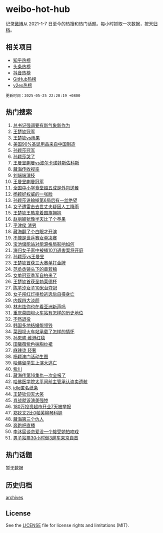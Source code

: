 # weibo-hot-hub

记录[微博](https://www.weibo.com)从 2021-1-7 日至今的热搜和热门话题。每小时抓取一次数据，按天[归档](archives)。

## 相关项目

- [知乎热榜](https://github.com/snaildev/zhihu-hot-hub)
- [头条热榜](https://github.com/snaildev/toutiao-hot-hub)
- [抖音热榜](https://github.com/snaildev/douyin-hot-hub)
- [GitHub热榜](https://github.com/snaildev/github-hot-hub)
- [v2ex热榜](https://github.com/snaildev/v2ex-hot-hub)


`更新时间：2025-05-25 22:20:19 +0800`

## 热门搜索

1. [总书记强调要有新气象新作为](https://m.weibo.cn/search?containerid=100103type%3D1%26t%3D10%26q%3D%23%E6%80%BB%E4%B9%A6%E8%AE%B0%E5%BC%BA%E8%B0%83%E8%A6%81%E6%9C%89%E6%96%B0%E6%B0%94%E8%B1%A1%E6%96%B0%E4%BD%9C%E4%B8%BA%23&stream_entry_id=51&isnewpage=1&extparam=seat%3D1%26stream_entry_id%3D51%26c_type%3D51%26q%3D%2523%25E6%2580%25BB%25E4%25B9%25A6%25E8%25AE%25B0%25E5%25BC%25BA%25E8%25B0%2583%25E8%25A6%2581%25E6%259C%2589%25E6%2596%25B0%25E6%25B0%2594%25E8%25B1%25A1%25E6%2596%25B0%25E4%25BD%259C%25E4%25B8%25BA%2523%26cate%3D10103%26dgr%3D0%26pos%3D0%26filter_type%3Drealtimehot%26display_time%3D1748182818%26pre_seqid%3D174818281801102591446157)
1. [王楚钦冠军](https://m.weibo.cn/search?containerid=100103type%3D1%26t%3D10%26q%3D%23%E7%8E%8B%E6%A5%9A%E9%92%A6%E5%86%A0%E5%86%9B%23&stream_entry_id=31&isnewpage=1&extparam=seat%3D1%26stream_entry_id%3D31%26flag%3D4%26filter_type%3Drealtimehot%26realpos%3D1%26c_type%3D31%26lcate%3D5001%26q%3D%2523%25E7%258E%258B%25E6%25A5%259A%25E9%2592%25A6%25E5%2586%25A0%25E5%2586%259B%2523%26cate%3D5001%26dgr%3D0%26pos%3D0%26band_rank%3D1%26display_time%3D1748182818%26pre_seqid%3D174818281801102591446157)
1. [王楚钦vs雨果](https://m.weibo.cn/search?containerid=100103type%3D1%26t%3D10%26q%3D%23%E7%8E%8B%E6%A5%9A%E9%92%A6vs%E9%9B%A8%E6%9E%9C%23&stream_entry_id=31&isnewpage=1&extparam=seat%3D1%26stream_entry_id%3D31%26flag%3D16%26filter_type%3Drealtimehot%26realpos%3D2%26c_type%3D31%26lcate%3D5001%26q%3D%2523%25E7%258E%258B%25E6%25A5%259A%25E9%2592%25A6vs%25E9%259B%25A8%25E6%259E%259C%2523%26cate%3D5001%26dgr%3D0%26pos%3D1%26band_rank%3D2%26display_time%3D1748182818%26pre_seqid%3D174818281801102591446157)
1. [美国90%圣诞用品来自中国制造](https://m.weibo.cn/search?containerid=100103type%3D1%26t%3D10%26q%3D%23%E7%BE%8E%E5%9B%BD90%25%E5%9C%A3%E8%AF%9E%E7%94%A8%E5%93%81%E6%9D%A5%E8%87%AA%E4%B8%AD%E5%9B%BD%E5%88%B6%E9%80%A0%23&stream_entry_id=31&isnewpage=1&extparam=seat%3D1%26stream_entry_id%3D31%26flag%3D1%26filter_type%3Drealtimehot%26realpos%3D3%26c_type%3D31%26lcate%3D5001%26q%3D%2523%25E7%25BE%258E%25E5%259B%25BD90%2525%25E5%259C%25A3%25E8%25AF%259E%25E7%2594%25A8%25E5%2593%2581%25E6%259D%25A5%25E8%2587%25AA%25E4%25B8%25AD%25E5%259B%25BD%25E5%2588%25B6%25E9%2580%25A0%2523%26cate%3D5001%26dgr%3D0%26pos%3D2%26band_rank%3D3%26display_time%3D1748182818%26pre_seqid%3D174818281801102591446157)
1. [孙颖莎冠军](https://m.weibo.cn/search?containerid=100103type%3D1%26t%3D10%26q%3D%E5%AD%99%E9%A2%96%E8%8E%8E%E5%86%A0%E5%86%9B&stream_entry_id=31&isnewpage=1&extparam=seat%3D1%26stream_entry_id%3D31%26flag%3D16%26filter_type%3Drealtimehot%26realpos%3D4%26c_type%3D31%26lcate%3D5001%26q%3D%25E5%25AD%2599%25E9%25A2%2596%25E8%258E%258E%25E5%2586%25A0%25E5%2586%259B%26cate%3D5001%26dgr%3D0%26pos%3D3%26band_rank%3D4%26display_time%3D1748182818%26pre_seqid%3D174818281801102591446157)
1. [孙颖莎哭了](https://m.weibo.cn/search?containerid=100103type%3D1%26t%3D10%26q%3D%E5%AD%99%E9%A2%96%E8%8E%8E%E5%93%AD%E4%BA%86&stream_entry_id=31&isnewpage=1&extparam=seat%3D1%26stream_entry_id%3D31%26flag%3D16%26filter_type%3Drealtimehot%26realpos%3D5%26c_type%3D31%26lcate%3D5001%26q%3D%25E5%25AD%2599%25E9%25A2%2596%25E8%258E%258E%25E5%2593%25AD%25E4%25BA%2586%26cate%3D5001%26dgr%3D0%26pos%3D4%26band_rank%3D5%26display_time%3D1748182818%26pre_seqid%3D174818281801102591446157)
1. [王曼昱蒯曼vs波尔卡诺娃斯佐科斯](https://m.weibo.cn/search?containerid=100103type%3D1%26t%3D10%26q%3D%23%E7%8E%8B%E6%9B%BC%E6%98%B1%E8%92%AF%E6%9B%BCvs%E6%B3%A2%E5%B0%94%E5%8D%A1%E8%AF%BA%E5%A8%83%E6%96%AF%E4%BD%90%E7%A7%91%E6%96%AF%23&stream_entry_id=31&isnewpage=1&extparam=seat%3D1%26stream_entry_id%3D31%26flag%3D1%26filter_type%3Drealtimehot%26realpos%3D6%26c_type%3D31%26lcate%3D5001%26q%3D%2523%25E7%258E%258B%25E6%259B%25BC%25E6%2598%25B1%25E8%2592%25AF%25E6%259B%25BCvs%25E6%25B3%25A2%25E5%25B0%2594%25E5%258D%25A1%25E8%25AF%25BA%25E5%25A8%2583%25E6%2596%25AF%25E4%25BD%2590%25E7%25A7%2591%25E6%2596%25AF%2523%26cate%3D5001%26dgr%3D0%26pos%3D5%26band_rank%3D6%26display_time%3D1748182818%26pre_seqid%3D174818281801102591446157)
1. [藏海传收视率](https://m.weibo.cn/search?containerid=100103type%3D1%26t%3D10%26q%3D%23%E8%97%8F%E6%B5%B7%E4%BC%A0%E6%94%B6%E8%A7%86%E7%8E%87%23&stream_entry_id=31&isnewpage=1&extparam=seat%3D1%26stream_entry_id%3D31%26flag%3D1%26filter_type%3Drealtimehot%26realpos%3D7%26c_type%3D31%26lcate%3D5001%26q%3D%2523%25E8%2597%258F%25E6%25B5%25B7%25E4%25BC%25A0%25E6%2594%25B6%25E8%25A7%2586%25E7%258E%2587%2523%26cate%3D5001%26dgr%3D0%26pos%3D6%26band_rank%3D7%26display_time%3D1748182818%26pre_seqid%3D174818281801102591446157)
1. [刘端端演技](https://m.weibo.cn/search?containerid=100103type%3D1%26t%3D10%26q%3D%E5%88%98%E7%AB%AF%E7%AB%AF%E6%BC%94%E6%8A%80&stream_entry_id=31&isnewpage=1&extparam=seat%3D1%26stream_entry_id%3D31%26flag%3D1%26filter_type%3Drealtimehot%26realpos%3D8%26c_type%3D31%26lcate%3D5001%26q%3D%25E5%2588%2598%25E7%25AB%25AF%25E7%25AB%25AF%25E6%25BC%2594%25E6%258A%2580%26cate%3D5001%26dgr%3D0%26pos%3D7%26band_rank%3D8%26display_time%3D1748182818%26pre_seqid%3D174818281801102591446157)
1. [王曼昱蒯曼冠军](https://m.weibo.cn/search?containerid=100103type%3D1%26t%3D10%26q%3D%E7%8E%8B%E6%9B%BC%E6%98%B1%E8%92%AF%E6%9B%BC%E5%86%A0%E5%86%9B&stream_entry_id=31&isnewpage=1&extparam=seat%3D1%26stream_entry_id%3D31%26flag%3D1%26filter_type%3Drealtimehot%26realpos%3D9%26c_type%3D31%26lcate%3D5001%26q%3D%25E7%258E%258B%25E6%259B%25BC%25E6%2598%25B1%25E8%2592%25AF%25E6%259B%25BC%25E5%2586%25A0%25E5%2586%259B%26cate%3D5001%26dgr%3D0%26pos%3D8%26band_rank%3D9%26display_time%3D1748182818%26pre_seqid%3D174818281801102591446157)
1. [全国中小学食堂超五成是外包送餐](https://m.weibo.cn/search?containerid=100103type%3D1%26t%3D10%26q%3D%23%E5%85%A8%E5%9B%BD%E4%B8%AD%E5%B0%8F%E5%AD%A6%E9%A3%9F%E5%A0%82%E8%B6%85%E4%BA%94%E6%88%90%E6%98%AF%E5%A4%96%E5%8C%85%E9%80%81%E9%A4%90%23&stream_entry_id=31&isnewpage=1&extparam=seat%3D1%26stream_entry_id%3D31%26flag%3D1%26filter_type%3Drealtimehot%26realpos%3D10%26c_type%3D31%26lcate%3D5001%26q%3D%2523%25E5%2585%25A8%25E5%259B%25BD%25E4%25B8%25AD%25E5%25B0%258F%25E5%25AD%25A6%25E9%25A3%259F%25E5%25A0%2582%25E8%25B6%2585%25E4%25BA%2594%25E6%2588%2590%25E6%2598%25AF%25E5%25A4%2596%25E5%258C%2585%25E9%2580%2581%25E9%25A4%2590%2523%26cate%3D5001%26dgr%3D0%26pos%3D9%26band_rank%3D10%26display_time%3D1748182818%26pre_seqid%3D174818281801102591446157)
1. [杨颖好权威的一张脸](https://m.weibo.cn/search?containerid=100103type%3D1%26t%3D10%26q%3D%23%E6%9D%A8%E9%A2%96%E5%A5%BD%E6%9D%83%E5%A8%81%E7%9A%84%E4%B8%80%E5%BC%A0%E8%84%B8%23&stream_entry_id=31&isnewpage=1&extparam=seat%3D1%26stream_entry_id%3D31%26flag%3D2%26filter_type%3Drealtimehot%26realpos%3D11%26c_type%3D31%26lcate%3D5001%26q%3D%2523%25E6%259D%25A8%25E9%25A2%2596%25E5%25A5%25BD%25E6%259D%2583%25E5%25A8%2581%25E7%259A%2584%25E4%25B8%2580%25E5%25BC%25A0%25E8%2584%25B8%2523%26cate%3D5001%26dgr%3D0%26pos%3D10%26band_rank%3D11%26display_time%3D1748182818%26pre_seqid%3D174818281801102591446157)
1. [孙颖莎说输掉第6局后有一丝绝望](https://m.weibo.cn/search?containerid=100103type%3D1%26t%3D10%26q%3D%23%E5%AD%99%E9%A2%96%E8%8E%8E%E8%AF%B4%E8%BE%93%E6%8E%89%E7%AC%AC6%E5%B1%80%E5%90%8E%E6%9C%89%E4%B8%80%E4%B8%9D%E7%BB%9D%E6%9C%9B%23&stream_entry_id=31&isnewpage=1&extparam=seat%3D1%26stream_entry_id%3D31%26flag%3D1%26filter_type%3Drealtimehot%26realpos%3D12%26c_type%3D31%26lcate%3D5001%26q%3D%2523%25E5%25AD%2599%25E9%25A2%2596%25E8%258E%258E%25E8%25AF%25B4%25E8%25BE%2593%25E6%258E%2589%25E7%25AC%25AC6%25E5%25B1%2580%25E5%2590%258E%25E6%259C%2589%25E4%25B8%2580%25E4%25B8%259D%25E7%25BB%259D%25E6%259C%259B%2523%26cate%3D5001%26dgr%3D0%26pos%3D11%26band_rank%3D12%26display_time%3D1748182818%26pre_seqid%3D174818281801102591446157)
1. [女子遭雷击去世丈夫疑因人工降雨](https://m.weibo.cn/search?containerid=100103type%3D1%26t%3D10%26q%3D%23%E5%A5%B3%E5%AD%90%E9%81%AD%E9%9B%B7%E5%87%BB%E5%8E%BB%E4%B8%96%E4%B8%88%E5%A4%AB%E7%96%91%E5%9B%A0%E4%BA%BA%E5%B7%A5%E9%99%8D%E9%9B%A8%23&stream_entry_id=31&isnewpage=1&extparam=seat%3D1%26stream_entry_id%3D31%26flag%3D1%26filter_type%3Drealtimehot%26realpos%3D13%26c_type%3D31%26lcate%3D5001%26q%3D%2523%25E5%25A5%25B3%25E5%25AD%2590%25E9%2581%25AD%25E9%259B%25B7%25E5%2587%25BB%25E5%258E%25BB%25E4%25B8%2596%25E4%25B8%2588%25E5%25A4%25AB%25E7%2596%2591%25E5%259B%25A0%25E4%25BA%25BA%25E5%25B7%25A5%25E9%2599%258D%25E9%259B%25A8%2523%26cate%3D5001%26dgr%3D0%26pos%3D12%26band_rank%3D13%26display_time%3D1748182818%26pre_seqid%3D174818281801102591446157)
1. [王楚钦王皓拿着国旗拥抱](https://m.weibo.cn/search?containerid=100103type%3D1%26t%3D10%26q%3D%23%E7%8E%8B%E6%A5%9A%E9%92%A6%E7%8E%8B%E7%9A%93%E6%8B%BF%E7%9D%80%E5%9B%BD%E6%97%97%E6%8B%A5%E6%8A%B1%23&stream_entry_id=31&isnewpage=1&extparam=seat%3D1%26stream_entry_id%3D31%26flag%3D1%26filter_type%3Drealtimehot%26realpos%3D14%26c_type%3D31%26lcate%3D5001%26q%3D%2523%25E7%258E%258B%25E6%25A5%259A%25E9%2592%25A6%25E7%258E%258B%25E7%259A%2593%25E6%258B%25BF%25E7%259D%2580%25E5%259B%25BD%25E6%2597%2597%25E6%258B%25A5%25E6%258A%25B1%2523%26cate%3D5001%26dgr%3D0%26pos%3D13%26band_rank%3D14%26display_time%3D1748182818%26pre_seqid%3D174818281801102591446157)
1. [赵丽颖犹豫半天比了个苹果](https://m.weibo.cn/search?containerid=100103type%3D1%26t%3D10%26q%3D%23%E8%B5%B5%E4%B8%BD%E9%A2%96%E7%8A%B9%E8%B1%AB%E5%8D%8A%E5%A4%A9%E6%AF%94%E4%BA%86%E4%B8%AA%E8%8B%B9%E6%9E%9C%23&stream_entry_id=31&isnewpage=1&extparam=seat%3D1%26stream_entry_id%3D31%26flag%3D1%26filter_type%3Drealtimehot%26realpos%3D15%26c_type%3D31%26lcate%3D5001%26q%3D%2523%25E8%25B5%25B5%25E4%25B8%25BD%25E9%25A2%2596%25E7%258A%25B9%25E8%25B1%25AB%25E5%258D%258A%25E5%25A4%25A9%25E6%25AF%2594%25E4%25BA%2586%25E4%25B8%25AA%25E8%258B%25B9%25E6%259E%259C%2523%26cate%3D5001%26dgr%3D0%26pos%3D14%26band_rank%3D15%26display_time%3D1748182818%26pre_seqid%3D174818281801102591446157)
1. [平津侯 渣男](https://m.weibo.cn/search?containerid=100103type%3D1%26t%3D10%26q%3D%E5%B9%B3%E6%B4%A5%E4%BE%AF+%E6%B8%A3%E7%94%B7&stream_entry_id=31&isnewpage=1&extparam=seat%3D1%26stream_entry_id%3D31%26flag%3D0%26filter_type%3Drealtimehot%26realpos%3D16%26c_type%3D31%26lcate%3D5001%26q%3D%25E5%25B9%25B3%25E6%25B4%25A5%25E4%25BE%25AF%2520%25E6%25B8%25A3%25E7%2594%25B7%26cate%3D5001%26dgr%3D0%26pos%3D15%26band_rank%3D16%26display_time%3D1748182818%26pre_seqid%3D174818281801102591446157)
1. [藏海翻了个白眼才开演](https://m.weibo.cn/search?containerid=100103type%3D1%26t%3D10%26q%3D%E8%97%8F%E6%B5%B7%E7%BF%BB%E4%BA%86%E4%B8%AA%E7%99%BD%E7%9C%BC%E6%89%8D%E5%BC%80%E6%BC%94&stream_entry_id=31&isnewpage=1&extparam=seat%3D1%26stream_entry_id%3D31%26flag%3D1%26filter_type%3Drealtimehot%26realpos%3D17%26c_type%3D31%26lcate%3D5001%26q%3D%25E8%2597%258F%25E6%25B5%25B7%25E7%25BF%25BB%25E4%25BA%2586%25E4%25B8%25AA%25E7%2599%25BD%25E7%259C%25BC%25E6%2589%258D%25E5%25BC%2580%25E6%25BC%2594%26cate%3D5001%26dgr%3D0%26pos%3D16%26band_rank%3D17%26display_time%3D1748182818%26pre_seqid%3D174818281801102591446157)
1. [不愧是世乒赛女单决赛](https://m.weibo.cn/search?containerid=100103type%3D1%26t%3D10%26q%3D%23%E4%B8%8D%E6%84%A7%E6%98%AF%E4%B8%96%E4%B9%92%E8%B5%9B%E5%A5%B3%E5%8D%95%E5%86%B3%E8%B5%9B%23&stream_entry_id=31&isnewpage=1&extparam=seat%3D1%26stream_entry_id%3D31%26flag%3D0%26filter_type%3Drealtimehot%26realpos%3D18%26c_type%3D31%26lcate%3D5001%26q%3D%2523%25E4%25B8%258D%25E6%2584%25A7%25E6%2598%25AF%25E4%25B8%2596%25E4%25B9%2592%25E8%25B5%259B%25E5%25A5%25B3%25E5%258D%2595%25E5%2586%25B3%25E8%25B5%259B%2523%26cate%3D5001%26dgr%3D0%26pos%3D17%26band_rank%3D18%26display_time%3D1748182818%26pre_seqid%3D174818281801102591446157)
1. [宝池储能站对能源格局影响如何](https://m.weibo.cn/search?containerid=100103type%3D1%26t%3D10%26q%3D%23%E5%AE%9D%E6%B1%A0%E5%82%A8%E8%83%BD%E7%AB%99%E5%AF%B9%E8%83%BD%E6%BA%90%E6%A0%BC%E5%B1%80%E5%BD%B1%E5%93%8D%E5%A6%82%E4%BD%95%23&stream_entry_id=31&isnewpage=1&extparam=seat%3D1%26stream_entry_id%3D31%26flag%3D1%26is_ai_ask%3D1%26lcate%3D5001%26realpos%3D19%26c_type%3D31%26band_rank%3D19%26q%3D%2523%25E5%25AE%259D%25E6%25B1%25A0%25E5%2582%25A8%25E8%2583%25BD%25E7%25AB%2599%25E5%25AF%25B9%25E8%2583%25BD%25E6%25BA%2590%25E6%25A0%25BC%25E5%25B1%2580%25E5%25BD%25B1%25E5%2593%258D%25E5%25A6%2582%25E4%25BD%2595%2523%26cate%3D5001%26dgr%3D0%26pos%3D18%26filter_type%3Drealtimehot%26display_time%3D1748182818%26pre_seqid%3D174818281801102591446157)
1. [海归女子家中被捅10刀遇害案将开庭](https://m.weibo.cn/search?containerid=100103type%3D1%26t%3D10%26q%3D%23%E6%B5%B7%E5%BD%92%E5%A5%B3%E5%AD%90%E5%AE%B6%E4%B8%AD%E8%A2%AB%E6%8D%8510%E5%88%80%E9%81%87%E5%AE%B3%E6%A1%88%E5%B0%86%E5%BC%80%E5%BA%AD%23&stream_entry_id=31&isnewpage=1&extparam=seat%3D1%26stream_entry_id%3D31%26flag%3D1%26filter_type%3Drealtimehot%26realpos%3D20%26c_type%3D31%26lcate%3D5001%26q%3D%2523%25E6%25B5%25B7%25E5%25BD%2592%25E5%25A5%25B3%25E5%25AD%2590%25E5%25AE%25B6%25E4%25B8%25AD%25E8%25A2%25AB%25E6%258D%258510%25E5%2588%2580%25E9%2581%2587%25E5%25AE%25B3%25E6%25A1%2588%25E5%25B0%2586%25E5%25BC%2580%25E5%25BA%25AD%2523%26cate%3D5001%26dgr%3D0%26pos%3D19%26band_rank%3D20%26display_time%3D1748182818%26pre_seqid%3D174818281801102591446157)
1. [孙颖莎vs王曼昱](https://m.weibo.cn/search?containerid=100103type%3D1%26t%3D10%26q%3D%23%E5%AD%99%E9%A2%96%E8%8E%8Evs%E7%8E%8B%E6%9B%BC%E6%98%B1%23&stream_entry_id=31&isnewpage=1&extparam=seat%3D1%26stream_entry_id%3D31%26flag%3D0%26filter_type%3Drealtimehot%26realpos%3D21%26c_type%3D31%26lcate%3D5001%26q%3D%2523%25E5%25AD%2599%25E9%25A2%2596%25E8%258E%258Evs%25E7%258E%258B%25E6%259B%25BC%25E6%2598%25B1%2523%26cate%3D5001%26dgr%3D0%26pos%3D20%26band_rank%3D21%26display_time%3D1748182818%26pre_seqid%3D174818281801102591446157)
1. [王楚钦首获三大赛单打金牌](https://m.weibo.cn/search?containerid=100103type%3D1%26t%3D10%26q%3D%23%E7%8E%8B%E6%A5%9A%E9%92%A6%E9%A6%96%E8%8E%B7%E4%B8%89%E5%A4%A7%E8%B5%9B%E5%8D%95%E6%89%93%E9%87%91%E7%89%8C%23&stream_entry_id=31&isnewpage=1&extparam=seat%3D1%26stream_entry_id%3D31%26flag%3D1%26filter_type%3Drealtimehot%26realpos%3D22%26c_type%3D31%26lcate%3D5001%26q%3D%2523%25E7%258E%258B%25E6%25A5%259A%25E9%2592%25A6%25E9%25A6%2596%25E8%258E%25B7%25E4%25B8%2589%25E5%25A4%25A7%25E8%25B5%259B%25E5%258D%2595%25E6%2589%2593%25E9%2587%2591%25E7%2589%258C%2523%26cate%3D5001%26dgr%3D0%26pos%3D21%26band_rank%3D22%26display_time%3D1748182818%26pre_seqid%3D174818281801102591446157)
1. [范丞丞镜头下的章若楠](https://m.weibo.cn/search?containerid=100103type%3D1%26t%3D10%26q%3D%23%E8%8C%83%E4%B8%9E%E4%B8%9E%E9%95%9C%E5%A4%B4%E4%B8%8B%E7%9A%84%E7%AB%A0%E8%8B%A5%E6%A5%A0%23&stream_entry_id=31&isnewpage=1&extparam=seat%3D1%26stream_entry_id%3D31%26flag%3D0%26filter_type%3Drealtimehot%26realpos%3D23%26c_type%3D31%26lcate%3D5001%26q%3D%2523%25E8%258C%2583%25E4%25B8%259E%25E4%25B8%259E%25E9%2595%259C%25E5%25A4%25B4%25E4%25B8%258B%25E7%259A%2584%25E7%25AB%25A0%25E8%258B%25A5%25E6%25A5%25A0%2523%26cate%3D5001%26dgr%3D0%26pos%3D22%26band_rank%3D23%26display_time%3D1748182818%26pre_seqid%3D174818281801102591446157)
1. [女单冠亚季军自拍来了](https://m.weibo.cn/search?containerid=100103type%3D1%26t%3D10%26q%3D%23%E5%A5%B3%E5%8D%95%E5%86%A0%E4%BA%9A%E5%AD%A3%E5%86%9B%E8%87%AA%E6%8B%8D%E6%9D%A5%E4%BA%86%23&stream_entry_id=31&isnewpage=1&extparam=seat%3D1%26stream_entry_id%3D31%26flag%3D1%26filter_type%3Drealtimehot%26realpos%3D24%26c_type%3D31%26lcate%3D5001%26q%3D%2523%25E5%25A5%25B3%25E5%258D%2595%25E5%2586%25A0%25E4%25BA%259A%25E5%25AD%25A3%25E5%2586%259B%25E8%2587%25AA%25E6%258B%258D%25E6%259D%25A5%25E4%25BA%2586%2523%26cate%3D5001%26dgr%3D0%26pos%3D23%26band_rank%3D24%26display_time%3D1748182818%26pre_seqid%3D174818281801102591446157)
1. [王楚钦首获圣勃莱德杯](https://m.weibo.cn/search?containerid=100103type%3D1%26t%3D10%26q%3D%E7%8E%8B%E6%A5%9A%E9%92%A6%E9%A6%96%E8%8E%B7%E5%9C%A3%E5%8B%83%E8%8E%B1%E5%BE%B7%E6%9D%AF&stream_entry_id=31&isnewpage=1&extparam=seat%3D1%26stream_entry_id%3D31%26flag%3D1%26filter_type%3Drealtimehot%26realpos%3D25%26c_type%3D31%26lcate%3D5001%26q%3D%25E7%258E%258B%25E6%25A5%259A%25E9%2592%25A6%25E9%25A6%2596%25E8%258E%25B7%25E5%259C%25A3%25E5%258B%2583%25E8%258E%25B1%25E5%25BE%25B7%25E6%259D%25AF%26cate%3D5001%26dgr%3D0%26pos%3D24%26band_rank%3D25%26display_time%3D1748182818%26pre_seqid%3D174818281801102591446157)
1. [陈芋汐女子10米台夺冠](https://m.weibo.cn/search?containerid=100103type%3D1%26t%3D10%26q%3D%E9%99%88%E8%8A%8B%E6%B1%90%E5%A5%B3%E5%AD%9010%E7%B1%B3%E5%8F%B0%E5%A4%BA%E5%86%A0&stream_entry_id=31&isnewpage=1&extparam=seat%3D1%26stream_entry_id%3D31%26flag%3D1%26filter_type%3Drealtimehot%26realpos%3D26%26c_type%3D31%26lcate%3D5001%26q%3D%25E9%2599%2588%25E8%258A%258B%25E6%25B1%2590%25E5%25A5%25B3%25E5%25AD%259010%25E7%25B1%25B3%25E5%258F%25B0%25E5%25A4%25BA%25E5%2586%25A0%26cate%3D5001%26dgr%3D0%26pos%3D25%26band_rank%3D26%26display_time%3D1748182818%26pre_seqid%3D174818281801102591446157)
1. [女子闯红灯拒检逃逸后自撞身亡](https://m.weibo.cn/search?containerid=100103type%3D1%26t%3D10%26q%3D%23%E5%A5%B3%E5%AD%90%E9%97%AF%E7%BA%A2%E7%81%AF%E6%8B%92%E6%A3%80%E9%80%83%E9%80%B8%E5%90%8E%E8%87%AA%E6%92%9E%E8%BA%AB%E4%BA%A1%23&stream_entry_id=31&isnewpage=1&extparam=seat%3D1%26stream_entry_id%3D31%26flag%3D0%26filter_type%3Drealtimehot%26realpos%3D27%26c_type%3D31%26lcate%3D5001%26q%3D%2523%25E5%25A5%25B3%25E5%25AD%2590%25E9%2597%25AF%25E7%25BA%25A2%25E7%2581%25AF%25E6%258B%2592%25E6%25A3%2580%25E9%2580%2583%25E9%2580%25B8%25E5%2590%258E%25E8%2587%25AA%25E6%2592%259E%25E8%25BA%25AB%25E4%25BA%25A1%2523%26cate%3D5001%26dgr%3D0%26pos%3D26%26band_rank%3D27%26display_time%3D1748182818%26pre_seqid%3D174818281801102591446157)
1. [内娱四大淡颜](https://m.weibo.cn/search?containerid=100103type%3D1%26t%3D10%26q%3D%23%E5%86%85%E5%A8%B1%E5%9B%9B%E5%A4%A7%E6%B7%A1%E9%A2%9C%23&stream_entry_id=31&isnewpage=1&extparam=seat%3D1%26stream_entry_id%3D31%26flag%3D0%26filter_type%3Drealtimehot%26realpos%3D28%26c_type%3D31%26lcate%3D5001%26q%3D%2523%25E5%2586%2585%25E5%25A8%25B1%25E5%259B%259B%25E5%25A4%25A7%25E6%25B7%25A1%25E9%25A2%259C%2523%26cate%3D5001%26dgr%3D0%26pos%3D27%26band_rank%3D28%26display_time%3D1748182818%26pre_seqid%3D174818281801102591446157)
1. [林志炫你也在看亚洲新声吗](https://m.weibo.cn/search?containerid=100103type%3D1%26t%3D10%26q%3D%E6%9E%97%E5%BF%97%E7%82%AB%E4%BD%A0%E4%B9%9F%E5%9C%A8%E7%9C%8B%E4%BA%9A%E6%B4%B2%E6%96%B0%E5%A3%B0%E5%90%97&stream_entry_id=31&isnewpage=1&extparam=seat%3D1%26stream_entry_id%3D31%26flag%3D1%26filter_type%3Drealtimehot%26realpos%3D29%26c_type%3D31%26lcate%3D5001%26q%3D%25E6%259E%2597%25E5%25BF%2597%25E7%2582%25AB%25E4%25BD%25A0%25E4%25B9%259F%25E5%259C%25A8%25E7%259C%258B%25E4%25BA%259A%25E6%25B4%25B2%25E6%2596%25B0%25E5%25A3%25B0%25E5%2590%2597%26cate%3D5001%26dgr%3D0%26pos%3D28%26band_rank%3D29%26display_time%3D1748182818%26pre_seqid%3D174818281801102591446157)
1. [重庆菜园坝火车站有怎样的历史地位](https://m.weibo.cn/search?containerid=100103type%3D1%26t%3D10%26q%3D%E9%87%8D%E5%BA%86%E8%8F%9C%E5%9B%AD%E5%9D%9D%E7%81%AB%E8%BD%A6%E7%AB%99%E6%9C%89%E6%80%8E%E6%A0%B7%E7%9A%84%E5%8E%86%E5%8F%B2%E5%9C%B0%E4%BD%8D&stream_entry_id=31&isnewpage=1&extparam=seat%3D1%26stream_entry_id%3D31%26flag%3D1%26is_ai_ask%3D1%26lcate%3D5001%26realpos%3D30%26c_type%3D31%26band_rank%3D30%26q%3D%25E9%2587%258D%25E5%25BA%2586%25E8%258F%259C%25E5%259B%25AD%25E5%259D%259D%25E7%2581%25AB%25E8%25BD%25A6%25E7%25AB%2599%25E6%259C%2589%25E6%2580%258E%25E6%25A0%25B7%25E7%259A%2584%25E5%258E%2586%25E5%258F%25B2%25E5%259C%25B0%25E4%25BD%258D%26cate%3D5001%26dgr%3D0%26pos%3D29%26filter_type%3Drealtimehot%26display_time%3D1748182818%26pre_seqid%3D174818281801102591446157)
1. [不然退役](https://m.weibo.cn/search?containerid=100103type%3D1%26t%3D10%26q%3D%23%E4%B8%8D%E7%84%B6%E9%80%80%E5%BD%B9%23&stream_entry_id=31&isnewpage=1&extparam=seat%3D1%26stream_entry_id%3D31%26flag%3D1%26filter_type%3Drealtimehot%26realpos%3D31%26c_type%3D31%26lcate%3D5001%26q%3D%2523%25E4%25B8%258D%25E7%2584%25B6%25E9%2580%2580%25E5%25BD%25B9%2523%26cate%3D5001%26dgr%3D0%26pos%3D30%26band_rank%3D31%26display_time%3D1748182818%26pre_seqid%3D174818281801102591446157)
1. [韩国多地结婚能领钱](https://m.weibo.cn/search?containerid=100103type%3D1%26t%3D10%26q%3D%23%E9%9F%A9%E5%9B%BD%E5%A4%9A%E5%9C%B0%E7%BB%93%E5%A9%9A%E8%83%BD%E9%A2%86%E9%92%B1%23&stream_entry_id=31&isnewpage=1&extparam=seat%3D1%26stream_entry_id%3D31%26flag%3D1%26filter_type%3Drealtimehot%26realpos%3D32%26c_type%3D31%26lcate%3D5001%26q%3D%2523%25E9%259F%25A9%25E5%259B%25BD%25E5%25A4%259A%25E5%259C%25B0%25E7%25BB%2593%25E5%25A9%259A%25E8%2583%25BD%25E9%25A2%2586%25E9%2592%25B1%2523%26cate%3D5001%26dgr%3D0%26pos%3D31%26band_rank%3D32%26display_time%3D1748182818%26pre_seqid%3D174818281801102591446157)
1. [菜园坝火车站承载了怎样的情怀](https://m.weibo.cn/search?containerid=100103type%3D1%26t%3D10%26q%3D%E8%8F%9C%E5%9B%AD%E5%9D%9D%E7%81%AB%E8%BD%A6%E7%AB%99%E6%89%BF%E8%BD%BD%E4%BA%86%E6%80%8E%E6%A0%B7%E7%9A%84%E6%83%85%E6%80%80&stream_entry_id=31&isnewpage=1&extparam=seat%3D1%26stream_entry_id%3D31%26flag%3D1%26is_ai_ask%3D1%26lcate%3D5001%26realpos%3D33%26c_type%3D31%26band_rank%3D33%26q%3D%25E8%258F%259C%25E5%259B%25AD%25E5%259D%259D%25E7%2581%25AB%25E8%25BD%25A6%25E7%25AB%2599%25E6%2589%25BF%25E8%25BD%25BD%25E4%25BA%2586%25E6%2580%258E%25E6%25A0%25B7%25E7%259A%2584%25E6%2583%2585%25E6%2580%2580%26cate%3D5001%26dgr%3D0%26pos%3D32%26filter_type%3Drealtimehot%26display_time%3D1748182818%26pre_seqid%3D174818281801102591446157)
1. [孙恩盛 维港红毯](https://m.weibo.cn/search?containerid=100103type%3D1%26t%3D10%26q%3D%E5%AD%99%E6%81%A9%E7%9B%9B+%E7%BB%B4%E6%B8%AF%E7%BA%A2%E6%AF%AF&stream_entry_id=31&isnewpage=1&extparam=seat%3D1%26stream_entry_id%3D31%26flag%3D1%26filter_type%3Drealtimehot%26realpos%3D34%26c_type%3D31%26lcate%3D5001%26q%3D%25E5%25AD%2599%25E6%2581%25A9%25E7%259B%259B%2520%25E7%25BB%25B4%25E6%25B8%25AF%25E7%25BA%25A2%25E6%25AF%25AF%26cate%3D5001%26dgr%3D0%26pos%3D33%26band_rank%3D34%26display_time%3D1748182818%26pre_seqid%3D174818281801102591446157)
1. [田曦薇紫色抹胸纱裙](https://m.weibo.cn/search?containerid=100103type%3D1%26t%3D10%26q%3D%23%E7%94%B0%E6%9B%A6%E8%96%87%E7%B4%AB%E8%89%B2%E6%8A%B9%E8%83%B8%E7%BA%B1%E8%A3%99%23&stream_entry_id=31&isnewpage=1&extparam=seat%3D1%26stream_entry_id%3D31%26flag%3D0%26filter_type%3Drealtimehot%26realpos%3D35%26c_type%3D31%26lcate%3D5001%26q%3D%2523%25E7%2594%25B0%25E6%259B%25A6%25E8%2596%2587%25E7%25B4%25AB%25E8%2589%25B2%25E6%258A%25B9%25E8%2583%25B8%25E7%25BA%25B1%25E8%25A3%2599%2523%26cate%3D5001%26dgr%3D0%26pos%3D34%26band_rank%3D35%26display_time%3D1748182818%26pre_seqid%3D174818281801102591446157)
1. [麻辣烫 轻奢](https://m.weibo.cn/search?containerid=100103type%3D1%26t%3D10%26q%3D%E9%BA%BB%E8%BE%A3%E7%83%AB+%E8%BD%BB%E5%A5%A2&stream_entry_id=31&isnewpage=1&extparam=seat%3D1%26stream_entry_id%3D31%26flag%3D0%26filter_type%3Drealtimehot%26realpos%3D36%26c_type%3D31%26lcate%3D5001%26q%3D%25E9%25BA%25BB%25E8%25BE%25A3%25E7%2583%25AB%2520%25E8%25BD%25BB%25E5%25A5%25A2%26cate%3D5001%26dgr%3D0%26pos%3D35%26band_rank%3D36%26display_time%3D1748182818%26pre_seqid%3D174818281801102591446157)
1. [杨颖澳门活动生图](https://m.weibo.cn/search?containerid=100103type%3D1%26t%3D10%26q%3D%E6%9D%A8%E9%A2%96%E6%BE%B3%E9%97%A8%E6%B4%BB%E5%8A%A8%E7%94%9F%E5%9B%BE&stream_entry_id=31&isnewpage=1&extparam=seat%3D1%26stream_entry_id%3D31%26flag%3D0%26filter_type%3Drealtimehot%26realpos%3D37%26c_type%3D31%26lcate%3D5001%26q%3D%25E6%259D%25A8%25E9%25A2%2596%25E6%25BE%25B3%25E9%2597%25A8%25E6%25B4%25BB%25E5%258A%25A8%25E7%2594%259F%25E5%259B%25BE%26cate%3D5001%26dgr%3D0%26pos%3D36%26band_rank%3D37%26display_time%3D1748182818%26pre_seqid%3D174818281801102591446157)
1. [哈佛留学生上演大逃亡](https://m.weibo.cn/search?containerid=100103type%3D1%26t%3D10%26q%3D%23%E5%93%88%E4%BD%9B%E7%95%99%E5%AD%A6%E7%94%9F%E4%B8%8A%E6%BC%94%E5%A4%A7%E9%80%83%E4%BA%A1%23&stream_entry_id=31&isnewpage=1&extparam=seat%3D1%26stream_entry_id%3D31%26flag%3D0%26filter_type%3Drealtimehot%26realpos%3D38%26c_type%3D31%26lcate%3D5001%26q%3D%2523%25E5%2593%2588%25E4%25BD%259B%25E7%2595%2599%25E5%25AD%25A6%25E7%2594%259F%25E4%25B8%258A%25E6%25BC%2594%25E5%25A4%25A7%25E9%2580%2583%25E4%25BA%25A1%2523%26cate%3D5001%26dgr%3D0%26pos%3D37%26band_rank%3D38%26display_time%3D1748182818%26pre_seqid%3D174818281801102591446157)
1. [紫川](https://m.weibo.cn/search?containerid=100103type%3D1%26t%3D10%26q%3D%E7%B4%AB%E5%B7%9D&stream_entry_id=31&isnewpage=1&extparam=seat%3D1%26stream_entry_id%3D31%26flag%3D1%26filter_type%3Drealtimehot%26realpos%3D39%26c_type%3D31%26lcate%3D5001%26q%3D%25E7%25B4%25AB%25E5%25B7%259D%26cate%3D5001%26dgr%3D0%26pos%3D38%26band_rank%3D39%26display_time%3D1748182818%26pre_seqid%3D174818281801102591446157)
1. [藏海传第16集仇一次全报了](https://m.weibo.cn/search?containerid=100103type%3D1%26t%3D10%26q%3D%E8%97%8F%E6%B5%B7%E4%BC%A0%E7%AC%AC16%E9%9B%86%E4%BB%87%E4%B8%80%E6%AC%A1%E5%85%A8%E6%8A%A5%E4%BA%86&stream_entry_id=31&isnewpage=1&extparam=seat%3D1%26stream_entry_id%3D31%26flag%3D0%26filter_type%3Drealtimehot%26realpos%3D40%26c_type%3D31%26lcate%3D5001%26q%3D%25E8%2597%258F%25E6%25B5%25B7%25E4%25BC%25A0%25E7%25AC%25AC16%25E9%259B%2586%25E4%25BB%2587%25E4%25B8%2580%25E6%25AC%25A1%25E5%2585%25A8%25E6%258A%25A5%25E4%25BA%2586%26cate%3D5001%26dgr%3D0%26pos%3D39%26band_rank%3D40%26display_time%3D1748182818%26pre_seqid%3D174818281801102591446157)
1. [哈佛医学院太平间前主管承认盗卖遗骸](https://m.weibo.cn/search?containerid=100103type%3D1%26t%3D10%26q%3D%23%E5%93%88%E4%BD%9B%E5%8C%BB%E5%AD%A6%E9%99%A2%E5%A4%AA%E5%B9%B3%E9%97%B4%E5%89%8D%E4%B8%BB%E7%AE%A1%E6%89%BF%E8%AE%A4%E7%9B%97%E5%8D%96%E9%81%97%E9%AA%B8%23&stream_entry_id=31&isnewpage=1&extparam=seat%3D1%26stream_entry_id%3D31%26flag%3D1%26filter_type%3Drealtimehot%26realpos%3D41%26c_type%3D31%26lcate%3D5001%26q%3D%2523%25E5%2593%2588%25E4%25BD%259B%25E5%258C%25BB%25E5%25AD%25A6%25E9%2599%25A2%25E5%25A4%25AA%25E5%25B9%25B3%25E9%2597%25B4%25E5%2589%258D%25E4%25B8%25BB%25E7%25AE%25A1%25E6%2589%25BF%25E8%25AE%25A4%25E7%259B%2597%25E5%258D%2596%25E9%2581%2597%25E9%25AA%25B8%2523%26cate%3D5001%26dgr%3D0%26pos%3D40%26band_rank%3D41%26display_time%3D1748182818%26pre_seqid%3D174818281801102591446157)
1. [idle匿名纸条](https://m.weibo.cn/search?containerid=100103type%3D1%26t%3D10%26q%3D%23idle%E5%8C%BF%E5%90%8D%E7%BA%B8%E6%9D%A1%23&stream_entry_id=31&isnewpage=1&extparam=seat%3D1%26stream_entry_id%3D31%26flag%3D0%26filter_type%3Drealtimehot%26realpos%3D42%26c_type%3D31%26lcate%3D5001%26q%3D%2523idle%25E5%258C%25BF%25E5%2590%258D%25E7%25BA%25B8%25E6%259D%25A1%2523%26cate%3D5001%26dgr%3D0%26pos%3D41%26band_rank%3D42%26display_time%3D1748182818%26pre_seqid%3D174818281801102591446157)
1. [王楚钦仰天大笑](https://m.weibo.cn/search?containerid=100103type%3D1%26t%3D10%26q%3D%23%E7%8E%8B%E6%A5%9A%E9%92%A6%E4%BB%B0%E5%A4%A9%E5%A4%A7%E7%AC%91%23&stream_entry_id=31&isnewpage=1&extparam=seat%3D1%26stream_entry_id%3D31%26flag%3D1%26filter_type%3Drealtimehot%26realpos%3D43%26c_type%3D31%26lcate%3D5001%26q%3D%2523%25E7%258E%258B%25E6%25A5%259A%25E9%2592%25A6%25E4%25BB%25B0%25E5%25A4%25A9%25E5%25A4%25A7%25E7%25AC%2591%2523%26cate%3D5001%26dgr%3D0%26pos%3D42%26band_rank%3D43%26display_time%3D1748182818%26pre_seqid%3D174818281801102591446157)
1. [肖战就该演美强惨](https://m.weibo.cn/search?containerid=100103type%3D1%26t%3D10%26q%3D%E8%82%96%E6%88%98%E5%B0%B1%E8%AF%A5%E6%BC%94%E7%BE%8E%E5%BC%BA%E6%83%A8&stream_entry_id=31&isnewpage=1&extparam=seat%3D1%26stream_entry_id%3D31%26flag%3D1%26filter_type%3Drealtimehot%26realpos%3D44%26c_type%3D31%26lcate%3D5001%26q%3D%25E8%2582%2596%25E6%2588%2598%25E5%25B0%25B1%25E8%25AF%25A5%25E6%25BC%2594%25E7%25BE%258E%25E5%25BC%25BA%25E6%2583%25A8%26cate%3D5001%26dgr%3D0%26pos%3D43%26band_rank%3D44%26display_time%3D1748182818%26pre_seqid%3D174818281801102591446157)
1. [180万投资超市开业7天被举报](https://m.weibo.cn/search?containerid=100103type%3D1%26t%3D10%26q%3D%23180%E4%B8%87%E6%8A%95%E8%B5%84%E8%B6%85%E5%B8%82%E5%BC%80%E4%B8%9A7%E5%A4%A9%E8%A2%AB%E4%B8%BE%E6%8A%A5%23&stream_entry_id=31&isnewpage=1&extparam=seat%3D1%26stream_entry_id%3D31%26flag%3D1%26filter_type%3Drealtimehot%26realpos%3D45%26c_type%3D31%26lcate%3D5001%26q%3D%2523180%25E4%25B8%2587%25E6%258A%2595%25E8%25B5%2584%25E8%25B6%2585%25E5%25B8%2582%25E5%25BC%2580%25E4%25B8%259A7%25E5%25A4%25A9%25E8%25A2%25AB%25E4%25B8%25BE%25E6%258A%25A5%2523%26cate%3D5001%26dgr%3D0%26pos%3D44%26band_rank%3D45%26display_time%3D1748182818%26pre_seqid%3D174818281801102591446157)
1. [郑钦文2比0帕芙柳琴科娃](https://m.weibo.cn/search?containerid=100103type%3D1%26t%3D10%26q%3D%23%E9%83%91%E9%92%A6%E6%96%872%E6%AF%940%E5%B8%95%E8%8A%99%E6%9F%B3%E7%90%B4%E7%A7%91%E5%A8%83%23&stream_entry_id=31&isnewpage=1&extparam=seat%3D1%26stream_entry_id%3D31%26flag%3D1%26filter_type%3Drealtimehot%26realpos%3D46%26c_type%3D31%26lcate%3D5001%26q%3D%2523%25E9%2583%2591%25E9%2592%25A6%25E6%2596%25872%25E6%25AF%25940%25E5%25B8%2595%25E8%258A%2599%25E6%259F%25B3%25E7%2590%25B4%25E7%25A7%2591%25E5%25A8%2583%2523%26cate%3D5001%26dgr%3D0%26pos%3D45%26band_rank%3D46%26display_time%3D1748182818%26pre_seqid%3D174818281801102591446157)
1. [藏海第三个仇人](https://m.weibo.cn/search?containerid=100103type%3D1%26t%3D10%26q%3D%E8%97%8F%E6%B5%B7%E7%AC%AC%E4%B8%89%E4%B8%AA%E4%BB%87%E4%BA%BA&stream_entry_id=31&isnewpage=1&extparam=seat%3D1%26stream_entry_id%3D31%26flag%3D0%26filter_type%3Drealtimehot%26realpos%3D47%26c_type%3D31%26lcate%3D5001%26q%3D%25E8%2597%258F%25E6%25B5%25B7%25E7%25AC%25AC%25E4%25B8%2589%25E4%25B8%25AA%25E4%25BB%2587%25E4%25BA%25BA%26cate%3D5001%26dgr%3D0%26pos%3D46%26band_rank%3D47%26display_time%3D1748182818%26pre_seqid%3D174818281801102591446157)
1. [奔跑吧直播](https://m.weibo.cn/search?containerid=100103type%3D1%26t%3D10%26q%3D%E5%A5%94%E8%B7%91%E5%90%A7%E7%9B%B4%E6%92%AD&stream_entry_id=31&isnewpage=1&extparam=seat%3D1%26stream_entry_id%3D31%26flag%3D0%26filter_type%3Drealtimehot%26realpos%3D48%26c_type%3D31%26lcate%3D5001%26q%3D%25E5%25A5%2594%25E8%25B7%2591%25E5%2590%25A7%25E7%259B%25B4%25E6%2592%25AD%26cate%3D5001%26dgr%3D0%26pos%3D47%26band_rank%3D48%26display_time%3D1748182818%26pre_seqid%3D174818281801102591446157)
1. [李沐宸谈恋爱没一个接受她拍吻戏](https://m.weibo.cn/search?containerid=100103type%3D1%26t%3D10%26q%3D%E6%9D%8E%E6%B2%90%E5%AE%B8%E8%B0%88%E6%81%8B%E7%88%B1%E6%B2%A1%E4%B8%80%E4%B8%AA%E6%8E%A5%E5%8F%97%E5%A5%B9%E6%8B%8D%E5%90%BB%E6%88%8F&stream_entry_id=31&isnewpage=1&extparam=seat%3D1%26stream_entry_id%3D31%26flag%3D0%26filter_type%3Drealtimehot%26realpos%3D49%26c_type%3D31%26lcate%3D5001%26q%3D%25E6%259D%258E%25E6%25B2%2590%25E5%25AE%25B8%25E8%25B0%2588%25E6%2581%258B%25E7%2588%25B1%25E6%25B2%25A1%25E4%25B8%2580%25E4%25B8%25AA%25E6%258E%25A5%25E5%258F%2597%25E5%25A5%25B9%25E6%258B%258D%25E5%2590%25BB%25E6%2588%258F%26cate%3D5001%26dgr%3D0%26pos%3D48%26band_rank%3D49%26display_time%3D1748182818%26pre_seqid%3D174818281801102591446157)
1. [男子站票30小时倒3趟车来京自首](https://m.weibo.cn/search?containerid=100103type%3D1%26t%3D10%26q%3D%23%E7%94%B7%E5%AD%90%E7%AB%99%E7%A5%A830%E5%B0%8F%E6%97%B6%E5%80%923%E8%B6%9F%E8%BD%A6%E6%9D%A5%E4%BA%AC%E8%87%AA%E9%A6%96%23&stream_entry_id=31&isnewpage=1&extparam=seat%3D1%26stream_entry_id%3D31%26flag%3D1%26filter_type%3Drealtimehot%26realpos%3D50%26c_type%3D31%26lcate%3D5001%26q%3D%2523%25E7%2594%25B7%25E5%25AD%2590%25E7%25AB%2599%25E7%25A5%25A830%25E5%25B0%258F%25E6%2597%25B6%25E5%2580%25923%25E8%25B6%259F%25E8%25BD%25A6%25E6%259D%25A5%25E4%25BA%25AC%25E8%2587%25AA%25E9%25A6%2596%2523%26cate%3D5001%26dgr%3D0%26pos%3D49%26band_rank%3D50%26display_time%3D1748182818%26pre_seqid%3D174818281801102591446157)

## 热门话题

暂无数据

## 历史归档

[archives](archives)

## License

See the [LICENSE](LICENSE) file for license rights and limitations (MIT).
